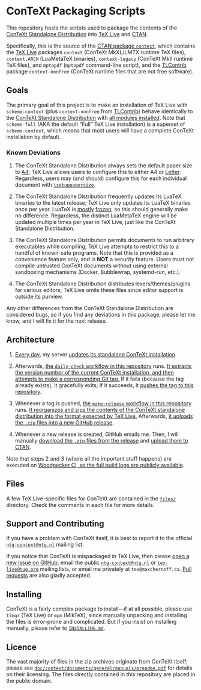 <!-- ConTeXt Packaging Scripts
     https://github.com/gucci-on-fleek/context-packaging
     SPDX-License-Identifier: CC0-1.0+
     SPDX-FileCopyrightText: 2025 Max Chernoff -->

ConTeXt Packaging Scripts
=========================

This repository hosts the scripts used to package the contents of the
[ConTeXt Standalone
Distribution](https://wiki.contextgarden.net/Introduction/Installation)
into [TeX Live](https://tug.org/texlive/pkgcontrib.html) and
[CTAN](https://www.ctan.org/).

Specifically, this is the source of the [CTAN package
`context`](https://www.ctan.org/pkg/context), which contains the [TeX
Live](https://tug.org/texlive/) packages `context` (ConTeXt MkXL/LMTX
runtime TeX files), `context.ARCH` (LuaMetaTeX binaries),
`context-legacy` (ConTeXt MkII runtime TeX files), and `mptopdf`
(`mptopdf` command-line script), and the
[TLContrib](https://contrib.texlive.info/) package `context-nonfree`
(ConTeXt runtime files that are not free software).


Goals
-----

The primary goal of this project is to make an installation of TeX Live
with `scheme-context` (plus `context-nonfree` from
[TLContrib](https://contrib.texlive.info/)) behave identically to the
[ConTeXt Standalone Distribution](https://www.pragma-ade.nl/install.htm)
with [all modules
installed](https://wiki.contextgarden.net/Input_and_compilation/Modules#Installation_by_script_.28LMTX.29).
Note that `scheme-full` (<abbr>AKA</abbr> the default “Full” TeX Live
installation) is a superset of `scheme-context`, which means that most
users will have a complete ConTeXt installation by default.

### Known Deviations

1. The ConTeXt Standalone Distribution always sets the default paper
   size to [A4](https://en.wikipedia.org/wiki/A4_paper); TeX Live allows
   users to configure this to either A4 or
   [Letter](https://en.wikipedia.org/wiki/Letter_(paper_size)).
   Regardless, users may (and should) configure this for each individual
   document with
   [`\setuppapersize`](https://wiki.contextgarden.net/Command/setuppapersize).

2. The ConTeXt Standalone Distribution frequently updates its LuaTeX
   binaries to the latest release; TeX Live only updates its LuaTeX
   binaries once per year. LuaTeX is
   [mostly](https://tug.org/TUGboat/tb41-3/tb129scarso-luatex.pdf)
   [frozen](https://www.luatex.org/roadmap.html#:~:text=In%202023,not%20be%20extended%2E),
   so this should generally make no difference. Regardless, the distinct
   LuaMetaTeX engine will be updated multiple times per year in
   TeX Live, just like the ConTeXt Standalone Distribution.

3. The ConTeXt Standalone Distribution permits documents to run
   arbitrary executables while compiling; TeX Live attempts to restrict
   this to a handful of known-safe programs. Note that this is provided
   as a convenience feature only, and is **NOT** a security feature.
   Users must not compile untrusted ConTeXt documents without using
   external sandboxing mechanisms (Docker, Bubblewrap, systemd-run,
   etc.).

4. The ConTeXt Standalone Distribution distributes lexers/themes/plugins
   for various editors; TeX Live omits these files since editor support
   is outside its purview.

Any other differences from the ConTeXt Standalone Distribution are
considered bugs, so if you find any deviations in this package, please
let me know, and I will fix it for the next release.


Architecture
------------

1. [Every
   day](https://github.com/gucci-on-fleek/maxchernoff.ca/blob/master/tex/.config/systemd/user/update-texlive.timer),
   my server [updates its standalone ConTeXt
   installation](https://github.com/gucci-on-fleek/maxchernoff.ca/blob/master/usrlocal/bin/update-context.sh).

2. Afterwards, [the `daily-check` workflow in this
   repository][daily-check.yaml] runs. [It extracts the
   version number of the current ConTeXt installation, and then attempts
   to make a corresponding Git tag.][daily-check.sh] If it fails
   (because the tag already exists), it gracefully exits; if it
   succeeds, it [pushes the tag to this
   repository](https://github.com/gucci-on-fleek/context-packaging/tags).

3. Whenever a tag is pushed, [the `make-release` workflow in this
   repository][make-release.yaml] runs. [It reorganizes and
   zips the contents of the ConTeXt standalone distribution into the
   format expected by TeX Live.][make-release.sh] Afterwards,
   [it uploads the `.zip` files into a new GitHub
   release](https://github.com/gucci-on-fleek/context-packaging/releases).

4. Whenever a new release is created, GitHub emails me. Then, I will
   manually [download the `.zip` files from the
   release](https://github.com/gucci-on-fleek/context-packaging/releases/latest)
   and [upload them to CTAN](https://www.ctan.org/upload).

Note that steps 2 and 3 (where all the important stuff happens) are
executed on [Woodpecker CI, so the full build logs are publicly
available](https://woodpecker.maxchernoff.ca/repos/4).


Files
-----

A few TeX Live-specific files for ConTeXt are contained in the
[`files/`][files] directory. Check the comments in each file for more
details.


Support and Contributing
------------------------

If you have a problem with ConTeXt itself, it is best to report it to
the official
[`ntg-context@ntg.nl`](https://mailman.ntg.nl/archives/list/ntg-context@ntg.nl/latest)
mailing list.

If you notice that ConTeXt is mispackaged in TeX Live, then please [open
a new issue on
GitHub](https://github.com/gucci-on-fleek/context-packaging/issues/new),
email the public
[`ntg-context@ntg.nl`](https://mailman.ntg.nl/archives/list/ntg-context@ntg.nl/latest)
or [`tex-live@tug.org`](https://tug.org/mailman/listinfo/tex-live)
mailing lists, or email me privately at `tex@maxchernoff.ca`. [Pull
requests](https://github.com/gucci-on-fleek/context-packaging/compare)
are also gladly accepted.


Installing
----------

ConTeXt is a fairly complex package to install—if at all possible,
please use `tlmgr` (TeX Live) or `mpm` (MikTeX), since manually
unpacking and installing the files is error-prone and complicated. But
if you insist on installing manually, please refer to
[`INSTALLING.md`][INSTALLING.md].


Licence
-------

The vast majority of files in the zip archives originate from ConTeXt
itself; please see
[`doc/context/documents/general/manuals/mreadme.pdf`][mreadme.pdf] for
details on their licensing. The files directly contained in this
repository are placed in the public domain.


<!-- BEGIN github -->
   [daily-check.yaml]:  .woodpecker/daily-check.yaml
   [daily-check.sh]:    scripts/daily-check.sh
   [make-release.yaml]: .woodpecker/make-release.yaml
   [make-release.sh]:   scripts/make-release.sh
   [files]:             files/
   [INSTALLING.md]:     files/INSTALLING.md
   [mreadme.pdf]:       https://texdoc.org/serve/mreadme/0
<!-- END github -->

<!-- LINKS ctan
   [daily-check.yaml]:  https://github.com/gucci-on-fleek/context-packaging/tree/master/.woodpecker/daily-check.yaml
   [daily-check.sh]:    https://github.com/gucci-on-fleek/context-packaging/tree/master/scripts/daily-check.sh
   [make-release.yaml]: https://github.com/gucci-on-fleek/context-packaging/tree/master/.woodpecker/make-release.yaml
   [make-release.sh]:   https://github.com/gucci-on-fleek/context-packaging/tree/master/scripts/make-release.sh
   [files]:             https://github.com/gucci-on-fleek/context-packaging/tree/master/files/
   [INSTALLING.md]:     https://github.com/gucci-on-fleek/context-packaging/tree/master/files/INSTALLING.md
   [mreadme.pdf]:       doc/mreadme.pdf
     LINKS ctan -->


